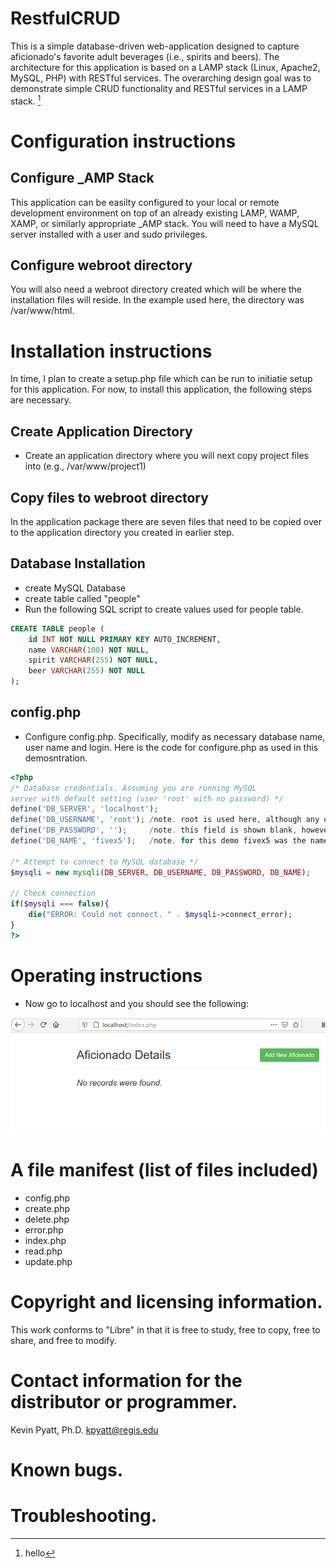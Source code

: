 # RestfulCRUD
This is a simple database-driven web-application designed to capture aficionado's favorite adult beverages (i.e., spirits and beers). The architecture for this application is based on a LAMP stack (Linux, Apache2, MySQL, PHP) with RESTful services. The overarching design goal was to demonstrate simple CRUD functionality and RESTful services in a LAMP stack.  [^1]
[^1]: hello
# Configuration instructions
## Configure _AMP Stack
This application can be easilty configured to your local or remote development environment on top of an already existing LAMP, WAMP, XAMP, or similarly appropriate _AMP stack. You will need to have a MySQL server installed with a user and sudo privileges. 
## Configure webroot directory
You will also need a webroot directory created which will be where the installation files will reside. In the example used here, the directory was /var/www/html.

# Installation instructions
In time, I plan to create a setup.php file which can be run to initiatie setup for this application. For now, to install this application, the following steps are necessary.

## Create Application Directory
- Create an application directory where you will next copy project files into (e.g., /var/www/project1)
## Copy files to webroot directory
In the application package there are seven files that need to be copied over to the application directory you created in earlier step.

## Database Installation
- create MySQL Database
- create table called "people"
- Run the following SQL script to create values used for people table.
```sql
CREATE TABLE people (
    id INT NOT NULL PRIMARY KEY AUTO_INCREMENT,
    name VARCHAR(100) NOT NULL,
    spirit VARCHAR(255) NOT NULL,
    beer VARCHAR(255) NOT NULL
);
```
## config.php

- Configure config.php. Specifically, modify as necessary database name, user name and login. Here is the code for configure.php as used in this demosntration. 

```php
<?php
/* Database credentials. Assuming you are running MySQL
server with default setting (user 'root' with no password) */
define('DB_SERVER', 'localhost');
define('DB_USERNAME', 'root'); /note. root is used here, although any user can be used as you see fit.
define('DB_PASSWORD', '');     /note. this field is shown blank, however, use the password for the stated user above.
define('DB_NAME', 'fivex5');   /note. for this demo fivex5 was the name of the db, name the db as you see fit.
 
/* Attempt to connect to MySQL database */
$mysqli = new mysqli(DB_SERVER, DB_USERNAME, DB_PASSWORD, DB_NAME);
 
// Check connection
if($mysqli === false){
    die("ERROR: Could not connect. " . $mysqli->connect_error);
}
?>
```

# Operating instructions
- Now go to localhost and you should see the following:

<img src= https://github.com/RegisUniversity/RestfulCRUD/blob/master/Screenshot%20from%202020-11-14%2019-22-47.png>

# A file manifest (list of files included)
- config.php
- create.php
- delete.php
- error.php
- index.php
- read.php
- update.php

# Copyright and licensing information.
This work conforms to "Libre" in that it is free to study, free to copy, free to share, and free to modify.

# Contact information for the distributor or programmer.
Kevin Pyatt, Ph.D. kpyatt@regis.edu

# Known bugs.


# Troubleshooting.
